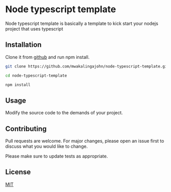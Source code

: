 # Node typescript template

Node typescript template is basically a template to kick start your nodejs project that uses typescript

## Installation

Clone it from [github](https://github.com/mwakalingajohn/node-typescript-template.git) and run npm install.

```bash
git clone https://github.com/mwakalingajohn/node-typescript-template.git

cd node-typescript-template

npm install
```

## Usage
Modify the source code to the demands of your project.

## Contributing
Pull requests are welcome. For major changes, please open an issue first to discuss what you would like to change.

Please make sure to update tests as appropriate.

## License
[MIT](https://choosealicense.com/licenses/mit/)
